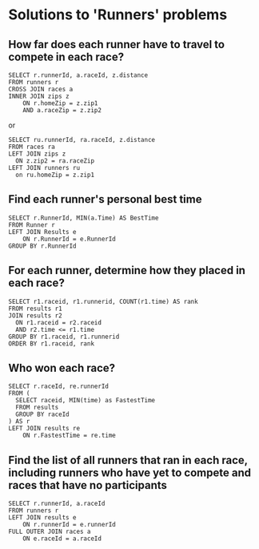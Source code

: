 # Solutions to 'Runners' problems

## How far does each runner have to travel to compete in each race?

```
SELECT r.runnerId, a.raceId, z.distance
FROM runners r
CROSS JOIN races a
INNER JOIN zips z
    ON r.homeZip = z.zip1
    AND a.raceZip = z.zip2
```

or

```
SELECT ru.runnerId, ra.raceId, z.distance
FROM races ra
LEFT JOIN zips z
  ON z.zip2 = ra.raceZip
LEFT JOIN runners ru
  on ru.homeZip = z.zip1
```

## Find each runner's personal best time

```
SELECT r.RunnerId, MIN(a.Time) AS BestTime
FROM Runner r
LEFT JOIN Results e
    ON r.RunnerId = e.RunnerId
GROUP BY r.RunnerId
```

## For each runner, determine how they placed in each race?

```
SELECT r1.raceid, r1.runnerid, COUNT(r1.time) AS rank
FROM results r1
JOIN results r2
  ON r1.raceid = r2.raceid
  AND r2.time <= r1.time
GROUP BY r1.raceid, r1.runnerid
ORDER BY r1.raceid, rank
```

##  Who won each race?

```
SELECT r.raceId, re.runnerId
FROM (
  SELECT raceid, MIN(time) as FastestTime
  FROM results
  GROUP BY raceId
) AS r
LEFT JOIN results re
    ON r.FastestTime = re.time
```

## Find the list of all runners that ran in each race, including runners who have yet to compete and races that have no participants

```
SELECT r.runnerId, a.raceId
FROM runners r
LEFT JOIN results e
    ON r.runnerId = e.runnerId
FULL OUTER JOIN races a
    ON e.raceId = a.raceId
```
